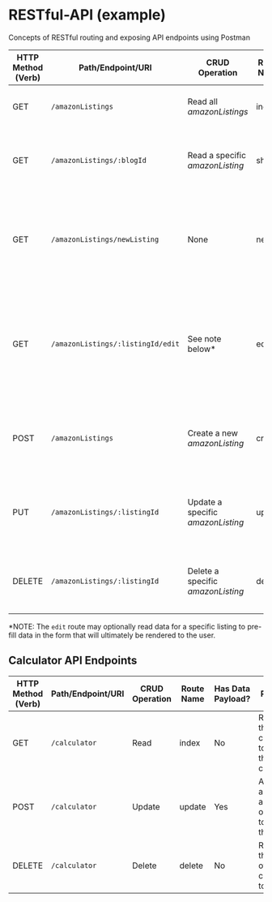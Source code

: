 # RESTful-API (example)

Concepts of RESTful routing and exposing API endpoints using Postman

| HTTP Method (Verb) | Path/Endpoint/URI     | CRUD Operation            | Route Name | Has Data Payload? | Purpose                                                                                            | Render/Redirect Action        |
| ------------------ | --------------------- | ------------------------- | ---------- | ----------------- | -------------------------------------------------------------------------------------------------- | ----------------------------- |
| GET                | `/amazonListings`              | Read all _amazonListings_          | index      | No                | Renders a view that shows all listings                                                                | `res.render('amazonListings/index')`   |
| GET                | `/amazonListings/:blogId`      | Read a specific _amazonListing_    | show       | No                | Renders a view that shows a specific Amazon listing                                                          | `res.render('blogs/show')`    |
| GET                | `/amazonListings/newListing`          | None                      | new        | No                | Renders a view including a form the user can fill out and submit to add a new listing                 | `res.render('amazonListing/new')`     |
| GET                | `/amazonListings/:listingId/edit` | See note below*           | edit       | No                | Renders a view including a filled out form the user can edit and submit to update a specific listing  | `res.render('amazonListing/edit')`    |
| POST               | `/amazonListings`              | Create a new _amazonListing_       | create     | Yes               | Handles the user submitting a form to create a new listing                                            | `res.redirect('/you-choose')` |
| PUT                | `/amazonListings/:listingId`      | Update a specific _amazonListing_  | update     | Yes               | Handles the user submitting a form to update a specific listing                                       | `res.redirect('/you-choose')` |
| DELETE             | `/amazonListings/:listingId`      | Delete a specific _amazonListing_  | delete     | No                | Handles the user request to delete a specific listing                                                 | `res.redirect('/you-choose')` |

*NOTE: The `edit` route may optionally read data for a specific listing to pre-fill data in the form that will ultimately be rendered to the user.

## Calculator API Endpoints

| HTTP Method (Verb) | Path/Endpoint/URI | CRUD Operation | Route Name | Has Data Payload? | Purpose                                                                 | Render/Redirect Action          |
| ------------------ | ----------------- | -------------- | ---------- | ----------------- | ----------------------------------------------------------------------- | ------------------------------- |
| GET                | `/calculator`     | Read           | index      | No                | Returns the current total of the calculator                             | `res.send(currentTotal)`        |
| POST               | `/calculator`     | Update         | update     | Yes               | Accepts a number and an operation to update the total                   | `res.redirect('/calculator')`   |
| DELETE             | `/calculator`     | Delete         | delete     | No                | Resets the total of the calculator to 0                                 | `res.redirect('/calculator')`   |
